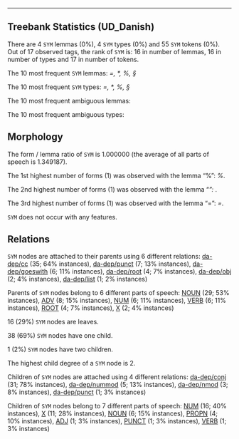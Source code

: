 

--------------------------------------------------------------------------------

## Treebank Statistics (UD_Danish)

There are 4 `SYM` lemmas (0%), 4 `SYM` types (0%) and 55 `SYM` tokens (0%).
Out of 17 observed tags, the rank of `SYM` is: 16 in number of lemmas, 16 in number of types and 17 in number of tokens.

The 10 most frequent `SYM` lemmas: <em>=, *, %, §</em>

The 10 most frequent `SYM` types:  <em>=, *, %, §</em>

The 10 most frequent ambiguous lemmas: 

The 10 most frequent ambiguous types:  



## Morphology

The form / lemma ratio of `SYM` is 1.000000 (the average of all parts of speech is 1.349187).

The 1st highest number of forms (1) was observed with the lemma “%”: <em>%</em>.

The 2nd highest number of forms (1) was observed with the lemma “*”: <em>*</em>.

The 3rd highest number of forms (1) was observed with the lemma “=”: <em>=</em>.

`SYM` does not occur with any features.


## Relations

`SYM` nodes are attached to their parents using 6 different relations: [da-dep/cc]() (35; 64% instances), [da-dep/punct]() (7; 13% instances), [da-dep/goeswith]() (6; 11% instances), [da-dep/root]() (4; 7% instances), [da-dep/obj]() (2; 4% instances), [da-dep/list]() (1; 2% instances)

Parents of `SYM` nodes belong to 6 different parts of speech: [NOUN]() (29; 53% instances), [ADV]() (8; 15% instances), [NUM]() (6; 11% instances), [VERB]() (6; 11% instances), [ROOT]() (4; 7% instances), [X]() (2; 4% instances)

16 (29%) `SYM` nodes are leaves.

38 (69%) `SYM` nodes have one child.

1 (2%) `SYM` nodes have two children.

The highest child degree of a `SYM` node is 2.

Children of `SYM` nodes are attached using 4 different relations: [da-dep/conj]() (31; 78% instances), [da-dep/nummod]() (5; 13% instances), [da-dep/nmod]() (3; 8% instances), [da-dep/punct]() (1; 3% instances)

Children of `SYM` nodes belong to 7 different parts of speech: [NUM]() (16; 40% instances), [X]() (11; 28% instances), [NOUN]() (6; 15% instances), [PROPN]() (4; 10% instances), [ADJ]() (1; 3% instances), [PUNCT]() (1; 3% instances), [VERB]() (1; 3% instances)

